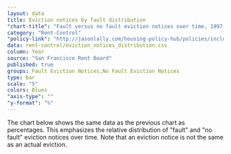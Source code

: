 ```yaml
---
layout: data
title: Eviction notices by fault distribution
"chart-title": "Fault versus no fault eviction notices over time, 1997-2014 Q2"
category: "Rent-Control"
"policy-link": "http://jasonlally.com/housing-policy-hub/policies/inclusionary-housing/"
data: rent-control/eviction_notices_distribution.csv
column: Year
source: "San Francisco Rent Board"
published: true
groups: Fault Eviction Notices,No Fault Eviction Notices
type: bar
scale: "5"
colors: Blues
"axis-type": ""
"y-format": "%"
---
```

The chart below shows the same data as the previous chart as percentages. This emphasizes the relative distribution of "fault" and "no fault" eviction notices over time. Note that an eviction notice is not the same as an actual eviction.
